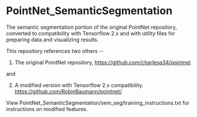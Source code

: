 # PointNet_SemanticSegmentation
The semantic segmentation portion of the original PointNet repository, converted to compatibility with Tensorflow 2.x and with utility files for preparing data and visualizing results.

This repository references two others --

1. The original PointNet repository,
https://github.com/charlesq34/pointnet

and

2. A modified version with Tensorflow 2.x compatibility.
https://github.com/RobinBaumann/pointnet/

View PointNet_SemanticSegmentation/sem_seg/training_instructions.txt for instructions on modified features.
